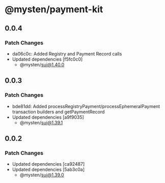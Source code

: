 # @mysten/payment-kit

## 0.0.4

### Patch Changes

- da06c0c: Added Registry and Payment Record calls
- Updated dependencies [f5fc0c0]
  - @mysten/sui@1.40.0

## 0.0.3

### Patch Changes

- bde81dd: Added processRegistryPayment/processEphemeralPayment transaction builders and
  getPaymentRecord
- Updated dependencies [a9f9035]
  - @mysten/sui@1.39.1

## 0.0.2

### Patch Changes

- Updated dependencies [ca92487]
- Updated dependencies [5ab3c0a]
  - @mysten/sui@1.39.0
